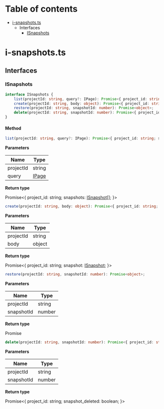 # Table of contents

* [i-snapshots.ts][SourceFile-8]
    * Interfaces
        * [ISnapshots][InterfaceDeclaration-19]

# i-snapshots.ts

## Interfaces

### ISnapshots

```typescript
interface ISnapshots {
    list(projectId: string, query?: IPage): Promise<{ project_id: string; snapshots: ISnapshot[]; }>;
    create(projectId: string, body: object): Promise<{ project_id: string; snapshot: ISnapshot; }>;
    restore(projectId: string, snapshotId: number): Promise<object>;
    delete(projectId: string, snapshotId: number): Promise<{ project_id: string; snapshot_deleted: boolean; }>;
}
```
#### Method

```typescript
list(projectId: string, query?: IPage): Promise<{ project_id: string; snapshots: ISnapshot[]; }>;
```

**Parameters**

| Name      | Type                            |
| --------- | ------------------------------- |
| projectId | string                          |
| query     | [IPage][InterfaceDeclaration-2] |

**Return type**

Promise<{ project_id: string; snapshots: [ISnapshot][InterfaceDeclaration-20][]; }>

```typescript
create(projectId: string, body: object): Promise<{ project_id: string; snapshot: ISnapshot; }>;
```

**Parameters**

| Name      | Type   |
| --------- | ------ |
| projectId | string |
| body      | object |

**Return type**

Promise<{ project_id: string; snapshot: [ISnapshot][InterfaceDeclaration-20]; }>

```typescript
restore(projectId: string, snapshotId: number): Promise<object>;
```

**Parameters**

| Name       | Type   |
| ---------- | ------ |
| projectId  | string |
| snapshotId | number |

**Return type**

Promise<object>

```typescript
delete(projectId: string, snapshotId: number): Promise<{ project_id: string; snapshot_deleted: boolean; }>;
```

**Parameters**

| Name       | Type   |
| ---------- | ------ |
| projectId  | string |
| snapshotId | number |

**Return type**

Promise<{ project_id: string; snapshot_deleted: boolean; }>


[SourceFile-8]: i-snapshots.md#i-snapshotsts
[InterfaceDeclaration-19]: i-snapshots.md#isnapshots
[InterfaceDeclaration-2]: i-page.md#ipage
[InterfaceDeclaration-20]: i-snapshot.md#isnapshot
[InterfaceDeclaration-20]: i-snapshot.md#isnapshot
